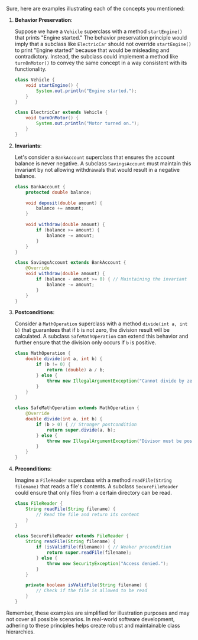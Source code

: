 Sure, here are examples illustrating each of the concepts you mentioned:

1. **Behavior Preservation**:

   Suppose we have a `Vehicle` superclass with a method `startEngine()` that prints "Engine started." The behavior preservation principle would imply that a subclass like `ElectricCar` should not override `startEngine()` to print "Engine started" because that would be misleading and contradictory. Instead, the subclass could implement a method like `turnOnMotor()` to convey the same concept in a way consistent with its functionality.

   ```java
   class Vehicle {
       void startEngine() {
           System.out.println("Engine started.");
       }
   }

   class ElectricCar extends Vehicle {
       void turnOnMotor() {
           System.out.println("Motor turned on.");
       }
   }
   ```

2. **Invariants**:

   Let's consider a `BankAccount` superclass that ensures the account balance is never negative. A subclass `SavingsAccount` must maintain this invariant by not allowing withdrawals that would result in a negative balance.

   ```java
   class BankAccount {
       protected double balance;

       void deposit(double amount) {
           balance += amount;
       }

       void withdraw(double amount) {
           if (balance >= amount) {
               balance -= amount;
           }
       }
   }

   class SavingsAccount extends BankAccount {
       @Override
       void withdraw(double amount) {
           if (balance - amount >= 0) { // Maintaining the invariant
               balance -= amount;
           }
       }
   }
   ```

3. **Postconditions**:

   Consider a `MathOperation` superclass with a method `divide(int a, int b)` that guarantees that if `b` is not zero, the division result will be calculated. A subclass `SafeMathOperation` can extend this behavior and further ensure that the division only occurs if `b` is positive.

   ```java
   class MathOperation {
       double divide(int a, int b) {
           if (b != 0) {
               return (double) a / b;
           } else {
               throw new IllegalArgumentException("Cannot divide by zero.");
           }
       }
   }

   class SafeMathOperation extends MathOperation {
       @Override
       double divide(int a, int b) {
           if (b > 0) { // Stronger postcondition
               return super.divide(a, b);
           } else {
               throw new IllegalArgumentException("Divisor must be positive.");
           }
       }
   }
   ```

4. **Preconditions**:

   Imagine a `FileReader` superclass with a method `readFile(String filename)` that reads a file's contents. A subclass `SecureFileReader` could ensure that only files from a certain directory can be read.

   ```java
   class FileReader {
       String readFile(String filename) {
           // Read the file and return its content
       }
   }

   class SecureFileReader extends FileReader {
       String readFile(String filename) {
           if (isValidFile(filename)) { // Weaker precondition
               return super.readFile(filename);
           } else {
               throw new SecurityException("Access denied.");
           }
       }

       private boolean isValidFile(String filename) {
           // Check if the file is allowed to be read
       }
   }
   ```

Remember, these examples are simplified for illustration purposes and may not cover all possible scenarios. In real-world software development, adhering to these principles helps create robust and maintainable class hierarchies.